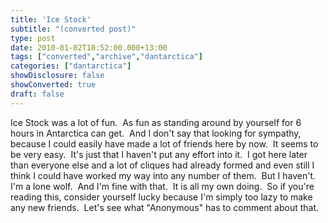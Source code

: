 ```yaml
---
title: 'Ice Stock'
subtitle: "(converted post)"
type: post
date: 2010-01-02T18:52:00.000+13:00
tags: ["converted","archive","dantarctica"]
categories: ["dantarctica"]
showDisclosure: false
showConverted: true
draft: false
---
```


Ice Stock was a lot of fun.  As fun as standing around by yourself for 6 hours in Antarctica can get.  And I don't say that looking for sympathy, because I could easily have made a lot of friends here by now.  It seems to be very easy.  It's just that I haven't put any effort into it.  I got here later than everyone else and a lot of cliques had already formed and even still I think I could have worked my way into any number of them.  But I haven't.  I'm a lone wolf.  And I'm fine with that.  It is all my own doing.  So if you're reading this, consider yourself lucky because I'm simply too lazy to make any new friends.  Let's see what "Anonymous" has to comment about that.